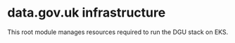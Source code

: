 # data.gov.uk infrastructure

This root module manages resources required to run the DGU stack on EKS.
